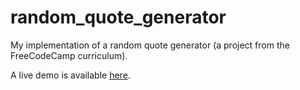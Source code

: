 # random_quote_generator
My implementation of a random quote generator (a project from the FreeCodeCamp curriculum).

A live demo is available [here](https://joshamore.github.io/random_quote_generator/).